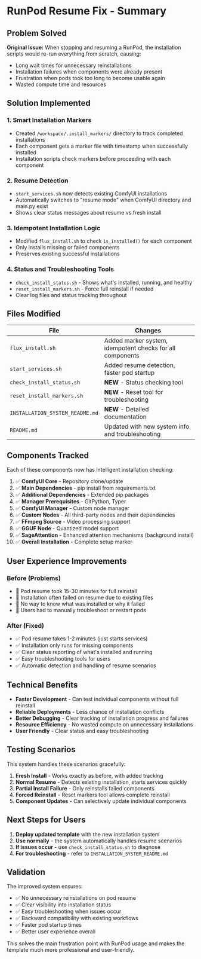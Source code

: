 # RunPod Resume Fix - Summary

## Problem Solved

**Original Issue:** When stopping and resuming a RunPod, the installation scripts would re-run everything from scratch, causing:

- Long wait times for unnecessary reinstallations
- Installation failures when components were already present
- Frustration when pods took too long to become usable again
- Wasted compute time and resources

## Solution Implemented

### 1. Smart Installation Markers

- Created `/workspace/.install_markers/` directory to track completed installations
- Each component gets a marker file with timestamp when successfully installed
- Installation scripts check markers before proceeding with each component

### 2. Resume Detection

- `start_services.sh` now detects existing ComfyUI installations
- Automatically switches to "resume mode" when ComfyUI directory and main.py exist
- Shows clear status messages about resume vs fresh install

### 3. Idempotent Installation Logic

- Modified `flux_install.sh` to check `is_installed()` for each component
- Only installs missing or failed components
- Preserves existing successful installations

### 4. Status and Troubleshooting Tools

- `check_install_status.sh` - Shows what's installed, running, and healthy
- `reset_install_markers.sh` - Force full reinstall if needed
- Clear log files and status tracking throughout

## Files Modified

| File                            | Changes                                                   |
| ------------------------------- | --------------------------------------------------------- |
| `flux_install.sh`               | Added marker system, idempotent checks for all components |
| `start_services.sh`             | Added resume detection, faster pod startup                |
| `check_install_status.sh`       | **NEW** - Status checking tool                            |
| `reset_install_markers.sh`      | **NEW** - Reset tool for troubleshooting                  |
| `INSTALLATION_SYSTEM_README.md` | **NEW** - Detailed documentation                          |
| `README.md`                     | Updated with new system info and troubleshooting          |

## Components Tracked

Each of these components now has intelligent installation checking:

1. ✅ **ComfyUI Core** - Repository clone/update
2. ✅ **Main Dependencies** - pip install from requirements.txt
3. ✅ **Additional Dependencies** - Extended pip packages
4. ✅ **Manager Prerequisites** - GitPython, Typer
5. ✅ **ComfyUI Manager** - Custom node manager
6. ✅ **Custom Nodes** - All third-party nodes and their dependencies
7. ✅ **FFmpeg Source** - Video processing support
8. ✅ **GGUF Node** - Quantized model support
9. ✅ **SageAttention** - Enhanced attention mechanisms (background install)
10. ✅ **Overall Installation** - Complete setup marker

## User Experience Improvements

### Before (Problems)

- 🔴 Pod resume took 15-30 minutes for full reinstall
- 🔴 Installation often failed on resume due to existing files
- 🔴 No way to know what was installed or why it failed
- 🔴 Users had to manually troubleshoot or restart pods

### After (Fixed)

- ✅ Pod resume takes 1-2 minutes (just starts services)
- ✅ Installation only runs for missing components
- ✅ Clear status reporting of what's installed and running
- ✅ Easy troubleshooting tools for users
- ✅ Automatic detection and handling of resume scenarios

## Technical Benefits

- **Faster Development** - Can test individual components without full reinstall
- **Reliable Deployments** - Less chance of installation conflicts
- **Better Debugging** - Clear tracking of installation progress and failures
- **Resource Efficiency** - No wasted compute on unnecessary installations
- **User Friendly** - Clear status and easy troubleshooting

## Testing Scenarios

This system handles these scenarios gracefully:

1. **Fresh Install** - Works exactly as before, with added tracking
2. **Normal Resume** - Detects existing installation, starts services quickly
3. **Partial Install Failure** - Only reinstalls failed components
4. **Forced Reinstall** - Reset markers tool allows complete reinstall
5. **Component Updates** - Can selectively update individual components

## Next Steps for Users

1. **Deploy updated template** with the new installation system
2. **Use normally** - the system automatically handles resume scenarios
3. **If issues occur** - use `check_install_status.sh` to diagnose
4. **For troubleshooting** - refer to `INSTALLATION_SYSTEM_README.md`

## Validation

The improved system ensures:

- ✅ No unnecessary reinstallations on pod resume
- ✅ Clear visibility into installation status
- ✅ Easy troubleshooting when issues occur
- ✅ Backward compatibility with existing workflows
- ✅ Faster pod startup times
- ✅ Better user experience overall

This solves the main frustration point with RunPod usage and makes the template much more professional and user-friendly.
